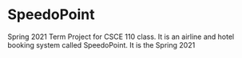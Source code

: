 # SpeedoPoint
Spring 2021 Term Project for CSCE 110 class. It is an airline and hotel booking system called SpeedoPoint. It is the Spring 2021
